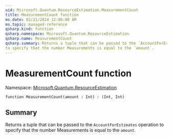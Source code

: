 ```yaml
---
uid: Microsoft.Quantum.ResourceEstimation.MeasurementCount
title: MeasurementCount function
ms.date: 02/21/2024 12:00:00 AM
ms.topic: managed-reference
qsharp.kind: function
qsharp.namespace: Microsoft.Quantum.ResourceEstimation
qsharp.name: MeasurementCount
qsharp.summary: Returns a tuple that can be passed to the `AccountForEstimates` operation
to specify that the number Measurements is equal to the `amount`.
---
```


# MeasurementCount function

Namespace: [Microsoft.Quantum.ResourceEstimation](xref:Microsoft.Quantum.ResourceEstimation)

```qsharp
function MeasurementCount(amount : Int) : (Int, Int)
```

## Summary
Returns a tuple that can be passed to the `AccountForEstimates` operation
to specify that the number Measurements is equal to the `amount`.
